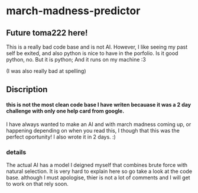 # march-madness-predictor

## Future toma222 here!
This is a really bad code base and is not AI. However, I like seeing my past self be exited, and also python is nice to have in the porfolio. Is it good python, no. But it is python; And it runs on my machine :3

(I was also really bad at spelling)

## Discription
#### this is not the most clean code base I have writen becauase it was a 2 day challenge with only one help card from google.
I have always wanted to make an AI and with march madness coming up, or happening depending on when you read this, I though that this was the
perfect oportunity! I also wrote it in 2 days.    :)
### details
The actual AI has a model I deigned myself that combines brute force with natural selection. It is very hard to explain here so go take a look at the code base.
although I must apologise, thier is not a lot of comments and I will get to work on that rely soon.
